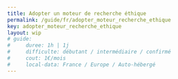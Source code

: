 ```yaml
---
title: Adopter un moteur de recherche éthique
permalink: /guide/fr/adopter_moteur_recherche_ethique
key: adopter_moteur_recherche_ethique
layout: wip
# guide:
#     duree: 1h | 1j 
#     difficulte: débutant / intermédiaire / confirmé
#     cout: 1€/mois
#     local-data: France / Europe / Auto-hébergé
---
```


